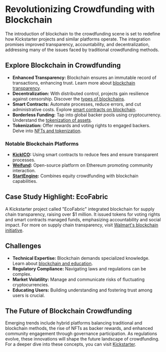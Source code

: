# Revolutionizing Crowdfunding with Blockchain

The introduction of blockchain to the crowdfunding scene is set to redefine how Kickstarter projects and similar platforms operate. The integration promises improved transparency, accountability, and decentralization, addressing many of the issues faced by traditional crowdfunding methods.

## Explore Blockchain in Crowdfunding

- **Enhanced Transparency:** Blockchain ensures an immutable record of transactions, enhancing trust. Learn more about [blockchain transparency](https://www.license-token.com/wiki/blockchain-transparency-in-open-source-projects).
- **Decentralization:** With distributed control, projects gain resilience against censorship. Discover the [types of blockchains](https://www.license-token.com/wiki/types-of-blockchains).
- **Smart Contracts:** Automate processes, reduce errors, and cut administrative costs. Explore [smart contracts on blockchain](https://www.license-token.com/wiki/smart-contracts-on-blockchain).
- **Borderless Funding:** Tap into global backer pools using cryptocurrency. Understand the [tokenization of assets](https://www.license-token.com/wiki/what-is-tokenization-of-assets).
- **Tokenization:** Offer rewards and voting rights to engaged backers. Delve into [NFTs and tokenization](https://www.license-token.com/wiki/what-are-nf-ts).

### Notable Blockchain Platforms

- **[KickICO](https://www.kickico.com):** Using smart contracts to reduce fees and ensure transparent processes.
- **[Weifund](https://www.weifund.io):** Open-source platform on Ethereum promoting community interaction.
- **[StartEngine](https://www.startengine.com):** Combines equity crowdfunding with blockchain capabilities.

## Case Study Highlight: EcoFabric

A Kickstarter project called "EcoFabric" integrated blockchain for supply chain transparency, raising over $1 million. It issued tokens for voting rights and smart contracts managed funds, emphasizing accountability and social impact. For more on supply chain transparency, visit [Walmart's blockchain initiative](https://www.license-token.com/wiki/walmart-s-blockchain-for-supply-chain-transparency).

## Challenges

- **Technical Expertise:** Blockchain demands specialized knowledge. Learn about [blockchain and education](https://www.license-token.com/wiki/blockchain-and-education).
- **Regulatory Compliance:** Navigating laws and regulations can be complex.
- **Market Volatility:** Manage and communicate risks of fluctuating cryptocurrencies.
- **Educating Users:** Building understanding and fostering trust among users is crucial.

## The Future of Blockchain Crowdfunding

Emerging trends include hybrid platforms balancing traditional and blockchain methods, the rise of NFTs as backer rewards, and enhanced community engagement through governance participation. As regulations evolve, these innovations will shape the future landscape of crowdfunding. For a deeper dive into these concepts, you can visit [Kickstarter](https://www.kickstarter.com).